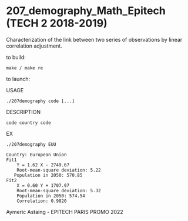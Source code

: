 # 207_demography_Math_Epitech (TECH 2 2018-2019)

 Characterization of the link between two series of observations by linear correlation adjustment.
 
to build:

    make / make re
    
to launch:

USAGE
    
    ./207demography code [...]
    
DESCRIPTION
        
    code country code
 
EX

    ./207demography EUU
    
    Country: European Union
    Fit1
        Y = 1.62 X - 2749.67
        Root-mean-square deviation: 5.22
       Population in 2050: 570.85 
    Fit2
        X = 0.60 Y + 1707.97
        Root-mean-square deviation: 5.32
        Population in 2050: 574.54
        Correlation: 0.9820
        
 Aymeric Astaing - EPITECH PARIS PROMO 2022
